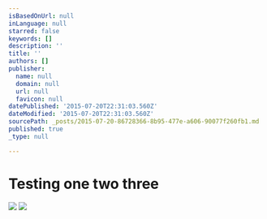 ```yaml
---
isBasedOnUrl: null
inLanguage: null
starred: false
keywords: []
description: ''
title: ''
authors: []
publisher:
  name: null
  domain: null
  url: null
  favicon: null
datePublished: '2015-07-20T22:31:03.560Z'
dateModified: '2015-07-20T22:31:03.560Z'
sourcePath: _posts/2015-07-20-86728366-8b95-477e-a606-90077f260fb1.md
published: true
_type: null

---
```

# Testing one two three
![](https://the-grid-user-content.s3-us-west-2.amazonaws.com/030bb582-ec8e-4939-841a-ce525a3473e8.png)
![](https://the-grid-user-content.s3-us-west-2.amazonaws.com/2a0dfec4-c1d1-4b0f-830b-576f75314dc0.png)